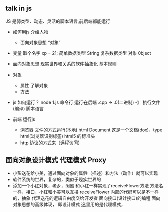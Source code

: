 ## talk in js
   JS 是弱类型、动态、灵活的脚本语言,前后端都能运行

- 如何用js 介绍人物
   - 面向对象思想
   “对象”
- 变量
  取个名字 xp = 21; 简单数据类型 String
  复杂数据类型 对象 0bject
- 面向对象思想
  现实世界和关系的软件抽象化
  基本规则 
- 对象
  - 属性 了解对象
  - 方法
 
- js 如何运行？
  node 1.js 命令行 运行在后端
  .cpp -> .0(二进制) -》 执行文件(编译)
  脚本语言

- 前端 运行js 
    - 浏览器  文件的方式运行(本地)
      html Document
      <!Doctype html> 这是一个文档(dox)，type html(浏览器识别标签)
      html5 的标准头
    - http 协议的方式来（远程访问）


## 面向对象设计模式 代理模式 Proxy
   - 小彭送花给小美，通过面向对象的属性（描述）和方法（动作）就可以实现
   - 软件系统的世界，复杂的，类似于现实世界的
   - 添加一个小红对象，老乡，闺蜜
     和小红一样实现了receiveFlower方法
     方法名一样，接口，小红和小美可以互换
     receiveFlower 内部的代码可以是不一样的，抽象
     代理送花的逻辑自由度交给开发者
     面向接口(设计接口)的编程 面向对象思想的高级体现， 即设计模式
     这里用的是代理模式，

